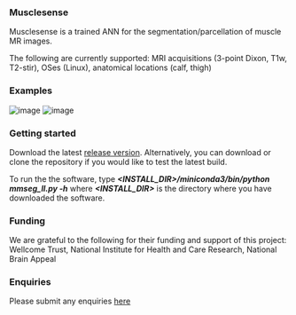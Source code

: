 ### Musclesense 

Musclesense is a trained ANN for the segmentation/parcellation of muscle MR images. 

The following are currently supported: MRI acquisitions (3-point Dixon, T1w, T2-stir), OSes (Linux), anatomical locations (calf, thigh)

### Examples

![image](https://github.com/user-attachments/assets/ccd24a91-dc67-4651-bd53-b4b3c74b793a)
![image](https://github.com/user-attachments/assets/ff11300e-c371-4440-ae0a-d6e54fe82194)


### Getting started

Download the latest [release version](https://github.com/bariskanber/musclesenseworkbench/releases). Alternatively, you can download or clone the repository if you would like to test the latest build. 

To run the the software, type ***<INSTALL_DIR>/miniconda3/bin/python mmseg_ll.py -h*** where ***<INSTALL_DIR>*** is the directory where you have downloaded the software.

### Funding

We are grateful to the following for their funding and support of this project: Wellcome Trust, National Institute for Health and Care Research, National Brain Appeal

### Enquiries
Please submit any enquiries [here](mailto:b.kanber@ucl.ac.uk)

